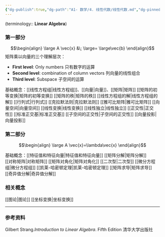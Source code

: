 ```yaml
---
{"dg-publish":true,"dg-path":"A1- 数学/4. 线性代数/线性代数.md","dg-pinned":true,"tags":["Subject"],"Level":0,"permalink":"/A1- 数学/4. 线性代数/线性代数/","pinned":true,"dgPassFrontmatter":true,"noteIcon":"","created":"2024-05-21T15:20:28.000+08:00","updated":"2025-04-14T18:25:19.730+08:00"}
---
```


 (terminology:: **Linear Algebra**)
### 第一部分
$$\begin{align}
\large  A \vec{x} &\; \large= \large\vec{b}
\end{align}$$
矩阵乘以向量的三个理解层次：
- **First level**:   Only numbers  只有数字的运算
- **Second level**:   combination of column vectors  列向量的线性组合
- **Third level**:   Subspace 子空间的运算

基础概念：[[线性方程组\|线性方程组]]、[[向量\|向量]]、[[矩阵\|矩阵]]
[[矩阵的初等变换\|矩阵的初等变换]]   [[矩阵的秩\|矩阵的秩]]   [[线性方程组的解\|线性方程组的解]]
[[行列式\|行列式]]   [[克拉默法则\|克拉默法则]]   [[雅可比矩阵\|雅可比矩阵]]
[[向量空间\|向量空间]]
[[线性变换\|线性变换]]   [[线性独立\|线性独立]]
[[正交性\|正交性]]     [[标准正交基\|标准正交基]]    [[子空间的正交性\|子空间的正交性]]
[[向量投影\|向量投影]]

### 第二部分
$$\begin{align}
\large A \vec{x}=\lambda\vec{x}
\end{align}$$

基础概念：[[特征值和特征向量\|特征值和特征向量]]  [[矩阵分解\|矩阵分解]]  
[[对称矩阵\|对称矩阵]]  [[矩阵对角化\|矩阵对角化]]  [[二次型\|二次型]]
[[微分方程组\|微分方程组]]   [[凯莱-哈密顿定理\|凯莱-哈密顿定理]]   [[矩阵求导\|矩阵求导]]
[[奇异值分解\|奇异值分解]]
### 相关概念
[[图论\|图论]]
[[坐标变换\|坐标变换]]

***
### 参考资料
Gilbert Strang.*Introduction to Linear Algebra*. Fifth Edition 清华大学出版社




